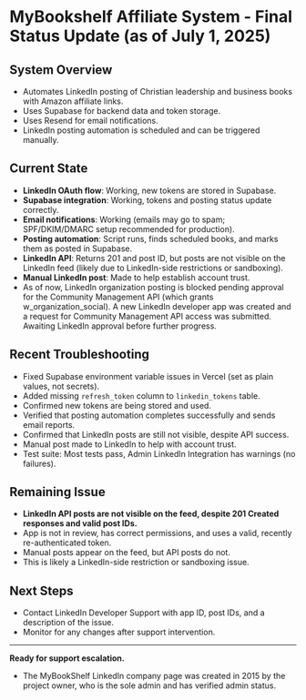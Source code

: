 # MyBookshelf Affiliate System - Final Status Update (as of July 1, 2025)

## System Overview

- Automates LinkedIn posting of Christian leadership and business books with Amazon affiliate links.
- Uses Supabase for backend data and token storage.
- Uses Resend for email notifications.
- LinkedIn posting automation is scheduled and can be triggered manually.

## Current State

- **LinkedIn OAuth flow**: Working, new tokens are stored in Supabase.
- **Supabase integration**: Working, tokens and posting status update correctly.
- **Email notifications**: Working (emails may go to spam; SPF/DKIM/DMARC setup recommended for production).
- **Posting automation**: Script runs, finds scheduled books, and marks them as posted in Supabase.
- **LinkedIn API**: Returns 201 and post ID, but posts are not visible on the LinkedIn feed (likely due to LinkedIn-side restrictions or sandboxing).
- **Manual LinkedIn post**: Made to help establish account trust.
- As of now, LinkedIn organization posting is blocked pending approval for the Community Management API (which grants w_organization_social). A new LinkedIn developer app was created and a request for Community Management API access was submitted. Awaiting LinkedIn approval before further progress.

## Recent Troubleshooting

- Fixed Supabase environment variable issues in Vercel (set as plain values, not secrets).
- Added missing `refresh_token` column to `linkedin_tokens` table.
- Confirmed new tokens are being stored and used.
- Verified that posting automation completes successfully and sends email reports.
- Confirmed that LinkedIn posts are still not visible, despite API success.
- Manual post made to LinkedIn to help with account trust.
- Test suite: Most tests pass, Admin LinkedIn Integration has warnings (no failures).

## Remaining Issue

- **LinkedIn API posts are not visible on the feed, despite 201 Created responses and valid post IDs.**
- App is not in review, has correct permissions, and uses a valid, recently re-authenticated token.
- Manual posts appear on the feed, but API posts do not.
- This is likely a LinkedIn-side restriction or sandboxing issue.

## Next Steps

- Contact LinkedIn Developer Support with app ID, post IDs, and a description of the issue.
- Monitor for any changes after support intervention.

---

**Ready for support escalation.**

- The MyBookShelf LinkedIn company page was created in 2015 by the project owner, who is the sole admin and has verified admin status.
